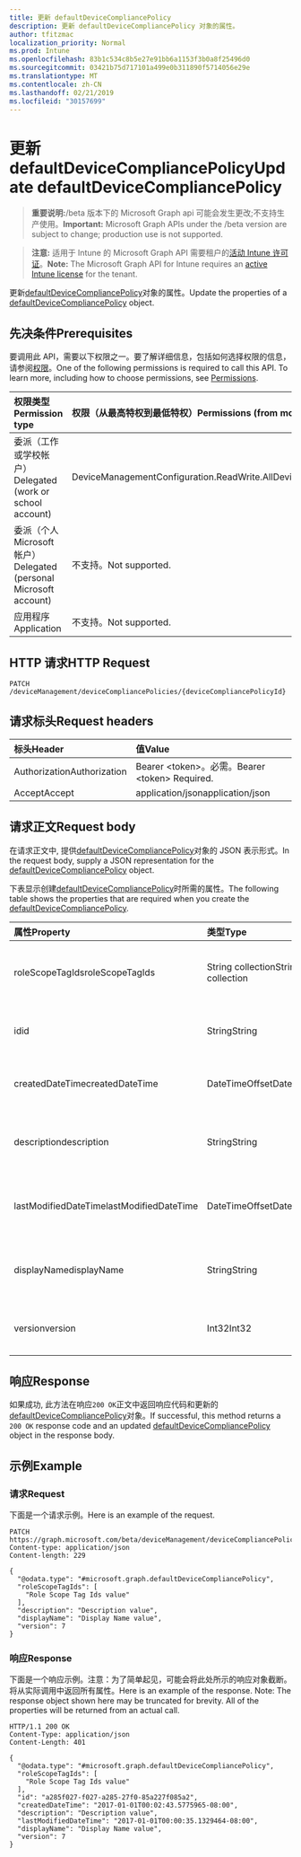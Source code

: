 ```yaml
---
title: 更新 defaultDeviceCompliancePolicy
description: 更新 defaultDeviceCompliancePolicy 对象的属性。
author: tfitzmac
localization_priority: Normal
ms.prod: Intune
ms.openlocfilehash: 83b1c534c8b5e27e91bb6a1153f3b0a8f25496d0
ms.sourcegitcommit: 03421b75d717101a499e0b311890f5714056e29e
ms.translationtype: MT
ms.contentlocale: zh-CN
ms.lasthandoff: 02/21/2019
ms.locfileid: "30157699"
---
```

# <a name="update-defaultdevicecompliancepolicy"></a><span data-ttu-id="9da3d-103">更新 defaultDeviceCompliancePolicy</span><span class="sxs-lookup"><span data-stu-id="9da3d-103">Update defaultDeviceCompliancePolicy</span></span>

> <span data-ttu-id="9da3d-104">**重要说明:**/beta 版本下的 Microsoft Graph api 可能会发生更改;不支持生产使用。</span><span class="sxs-lookup"><span data-stu-id="9da3d-104">**Important:** Microsoft Graph APIs under the /beta version are subject to change; production use is not supported.</span></span>

> <span data-ttu-id="9da3d-105">**注意:** 适用于 Intune 的 Microsoft Graph API 需要租户的[活动 Intune 许可证](https://go.microsoft.com/fwlink/?linkid=839381)。</span><span class="sxs-lookup"><span data-stu-id="9da3d-105">**Note:** The Microsoft Graph API for Intune requires an [active Intune license](https://go.microsoft.com/fwlink/?linkid=839381) for the tenant.</span></span>

<span data-ttu-id="9da3d-106">更新[defaultDeviceCompliancePolicy](../resources/intune-deviceconfig-defaultdevicecompliancepolicy.md)对象的属性。</span><span class="sxs-lookup"><span data-stu-id="9da3d-106">Update the properties of a [defaultDeviceCompliancePolicy](../resources/intune-deviceconfig-defaultdevicecompliancepolicy.md) object.</span></span>

## <a name="prerequisites"></a><span data-ttu-id="9da3d-107">先决条件</span><span class="sxs-lookup"><span data-stu-id="9da3d-107">Prerequisites</span></span>
<span data-ttu-id="9da3d-p101">要调用此 API，需要以下权限之一。要了解详细信息，包括如何选择权限的信息，请参阅[权限](/concepts/permissions-reference.md)。</span><span class="sxs-lookup"><span data-stu-id="9da3d-p101">One of the following permissions is required to call this API. To learn more, including how to choose permissions, see [Permissions](/concepts/permissions-reference.md).</span></span>

|<span data-ttu-id="9da3d-110">权限类型</span><span class="sxs-lookup"><span data-stu-id="9da3d-110">Permission type</span></span>|<span data-ttu-id="9da3d-111">权限（从最高特权到最低特权）</span><span class="sxs-lookup"><span data-stu-id="9da3d-111">Permissions (from most to least privileged)</span></span>|
|:---|:---|
|<span data-ttu-id="9da3d-112">委派（工作或学校帐户）</span><span class="sxs-lookup"><span data-stu-id="9da3d-112">Delegated (work or school account)</span></span>|<span data-ttu-id="9da3d-113">DeviceManagementConfiguration.ReadWrite.All</span><span class="sxs-lookup"><span data-stu-id="9da3d-113">DeviceManagementConfiguration.ReadWrite.All</span></span>|
|<span data-ttu-id="9da3d-114">委派（个人 Microsoft 帐户）</span><span class="sxs-lookup"><span data-stu-id="9da3d-114">Delegated (personal Microsoft account)</span></span>|<span data-ttu-id="9da3d-115">不支持。</span><span class="sxs-lookup"><span data-stu-id="9da3d-115">Not supported.</span></span>|
|<span data-ttu-id="9da3d-116">应用程序</span><span class="sxs-lookup"><span data-stu-id="9da3d-116">Application</span></span>|<span data-ttu-id="9da3d-117">不支持。</span><span class="sxs-lookup"><span data-stu-id="9da3d-117">Not supported.</span></span>|

## <a name="http-request"></a><span data-ttu-id="9da3d-118">HTTP 请求</span><span class="sxs-lookup"><span data-stu-id="9da3d-118">HTTP Request</span></span>
<!-- {
  "blockType": "ignored"
}
-->
``` http
PATCH /deviceManagement/deviceCompliancePolicies/{deviceCompliancePolicyId}
```

## <a name="request-headers"></a><span data-ttu-id="9da3d-119">请求标头</span><span class="sxs-lookup"><span data-stu-id="9da3d-119">Request headers</span></span>
|<span data-ttu-id="9da3d-120">标头</span><span class="sxs-lookup"><span data-stu-id="9da3d-120">Header</span></span>|<span data-ttu-id="9da3d-121">值</span><span class="sxs-lookup"><span data-stu-id="9da3d-121">Value</span></span>|
|:---|:---|
|<span data-ttu-id="9da3d-122">Authorization</span><span class="sxs-lookup"><span data-stu-id="9da3d-122">Authorization</span></span>|<span data-ttu-id="9da3d-123">Bearer &lt;token&gt;。必需。</span><span class="sxs-lookup"><span data-stu-id="9da3d-123">Bearer &lt;token&gt; Required.</span></span>|
|<span data-ttu-id="9da3d-124">Accept</span><span class="sxs-lookup"><span data-stu-id="9da3d-124">Accept</span></span>|<span data-ttu-id="9da3d-125">application/json</span><span class="sxs-lookup"><span data-stu-id="9da3d-125">application/json</span></span>|

## <a name="request-body"></a><span data-ttu-id="9da3d-126">请求正文</span><span class="sxs-lookup"><span data-stu-id="9da3d-126">Request body</span></span>
<span data-ttu-id="9da3d-127">在请求正文中, 提供[defaultDeviceCompliancePolicy](../resources/intune-deviceconfig-defaultdevicecompliancepolicy.md)对象的 JSON 表示形式。</span><span class="sxs-lookup"><span data-stu-id="9da3d-127">In the request body, supply a JSON representation for the [defaultDeviceCompliancePolicy](../resources/intune-deviceconfig-defaultdevicecompliancepolicy.md) object.</span></span>

<span data-ttu-id="9da3d-128">下表显示创建[defaultDeviceCompliancePolicy](../resources/intune-deviceconfig-defaultdevicecompliancepolicy.md)时所需的属性。</span><span class="sxs-lookup"><span data-stu-id="9da3d-128">The following table shows the properties that are required when you create the [defaultDeviceCompliancePolicy](../resources/intune-deviceconfig-defaultdevicecompliancepolicy.md).</span></span>

|<span data-ttu-id="9da3d-129">属性</span><span class="sxs-lookup"><span data-stu-id="9da3d-129">Property</span></span>|<span data-ttu-id="9da3d-130">类型</span><span class="sxs-lookup"><span data-stu-id="9da3d-130">Type</span></span>|<span data-ttu-id="9da3d-131">说明</span><span class="sxs-lookup"><span data-stu-id="9da3d-131">Description</span></span>|
|:---|:---|:---|
|<span data-ttu-id="9da3d-132">roleScopeTagIds</span><span class="sxs-lookup"><span data-stu-id="9da3d-132">roleScopeTagIds</span></span>|<span data-ttu-id="9da3d-133">String collection</span><span class="sxs-lookup"><span data-stu-id="9da3d-133">String collection</span></span>|<span data-ttu-id="9da3d-134">此实体实例的范围标记列表。</span><span class="sxs-lookup"><span data-stu-id="9da3d-134">List of Scope Tags for this Entity instance.</span></span> <span data-ttu-id="9da3d-135">继承自 [deviceCompliancePolicy](../resources/intune-deviceconfig-devicecompliancepolicy.md)</span><span class="sxs-lookup"><span data-stu-id="9da3d-135">Inherited from [deviceCompliancePolicy](../resources/intune-deviceconfig-devicecompliancepolicy.md)</span></span>|
|<span data-ttu-id="9da3d-136">id</span><span class="sxs-lookup"><span data-stu-id="9da3d-136">id</span></span>|<span data-ttu-id="9da3d-137">String</span><span class="sxs-lookup"><span data-stu-id="9da3d-137">String</span></span>|<span data-ttu-id="9da3d-138">实体的键。</span><span class="sxs-lookup"><span data-stu-id="9da3d-138">Key of the entity.</span></span> <span data-ttu-id="9da3d-139">继承自 [deviceCompliancePolicy](../resources/intune-deviceconfig-devicecompliancepolicy.md)</span><span class="sxs-lookup"><span data-stu-id="9da3d-139">Inherited from [deviceCompliancePolicy](../resources/intune-deviceconfig-devicecompliancepolicy.md)</span></span>|
|<span data-ttu-id="9da3d-140">createdDateTime</span><span class="sxs-lookup"><span data-stu-id="9da3d-140">createdDateTime</span></span>|<span data-ttu-id="9da3d-141">DateTimeOffset</span><span class="sxs-lookup"><span data-stu-id="9da3d-141">DateTimeOffset</span></span>|<span data-ttu-id="9da3d-142">创建对象的日期/时间。</span><span class="sxs-lookup"><span data-stu-id="9da3d-142">DateTime the object was created.</span></span> <span data-ttu-id="9da3d-143">继承自 [deviceCompliancePolicy](../resources/intune-deviceconfig-devicecompliancepolicy.md)</span><span class="sxs-lookup"><span data-stu-id="9da3d-143">Inherited from [deviceCompliancePolicy](../resources/intune-deviceconfig-devicecompliancepolicy.md)</span></span>|
|<span data-ttu-id="9da3d-144">description</span><span class="sxs-lookup"><span data-stu-id="9da3d-144">description</span></span>|<span data-ttu-id="9da3d-145">String</span><span class="sxs-lookup"><span data-stu-id="9da3d-145">String</span></span>|<span data-ttu-id="9da3d-146">管理员提供的设备配置的说明。</span><span class="sxs-lookup"><span data-stu-id="9da3d-146">Admin provided description of the Device Configuration.</span></span> <span data-ttu-id="9da3d-147">继承自 [deviceCompliancePolicy](../resources/intune-deviceconfig-devicecompliancepolicy.md)</span><span class="sxs-lookup"><span data-stu-id="9da3d-147">Inherited from [deviceCompliancePolicy](../resources/intune-deviceconfig-devicecompliancepolicy.md)</span></span>|
|<span data-ttu-id="9da3d-148">lastModifiedDateTime</span><span class="sxs-lookup"><span data-stu-id="9da3d-148">lastModifiedDateTime</span></span>|<span data-ttu-id="9da3d-149">DateTimeOffset</span><span class="sxs-lookup"><span data-stu-id="9da3d-149">DateTimeOffset</span></span>|<span data-ttu-id="9da3d-150">上次修改对象的日期/时间。</span><span class="sxs-lookup"><span data-stu-id="9da3d-150">DateTime the object was last modified.</span></span> <span data-ttu-id="9da3d-151">继承自 [deviceCompliancePolicy](../resources/intune-deviceconfig-devicecompliancepolicy.md)</span><span class="sxs-lookup"><span data-stu-id="9da3d-151">Inherited from [deviceCompliancePolicy](../resources/intune-deviceconfig-devicecompliancepolicy.md)</span></span>|
|<span data-ttu-id="9da3d-152">displayName</span><span class="sxs-lookup"><span data-stu-id="9da3d-152">displayName</span></span>|<span data-ttu-id="9da3d-153">String</span><span class="sxs-lookup"><span data-stu-id="9da3d-153">String</span></span>|<span data-ttu-id="9da3d-154">管理员提供的设备配置的名称。</span><span class="sxs-lookup"><span data-stu-id="9da3d-154">Admin provided name of the device configuration.</span></span> <span data-ttu-id="9da3d-155">继承自 [deviceCompliancePolicy](../resources/intune-deviceconfig-devicecompliancepolicy.md)</span><span class="sxs-lookup"><span data-stu-id="9da3d-155">Inherited from [deviceCompliancePolicy](../resources/intune-deviceconfig-devicecompliancepolicy.md)</span></span>|
|<span data-ttu-id="9da3d-156">version</span><span class="sxs-lookup"><span data-stu-id="9da3d-156">version</span></span>|<span data-ttu-id="9da3d-157">Int32</span><span class="sxs-lookup"><span data-stu-id="9da3d-157">Int32</span></span>|<span data-ttu-id="9da3d-158">设备配置的版本。</span><span class="sxs-lookup"><span data-stu-id="9da3d-158">Version of the device configuration.</span></span> <span data-ttu-id="9da3d-159">继承自 [deviceCompliancePolicy](../resources/intune-deviceconfig-devicecompliancepolicy.md)</span><span class="sxs-lookup"><span data-stu-id="9da3d-159">Inherited from [deviceCompliancePolicy](../resources/intune-deviceconfig-devicecompliancepolicy.md)</span></span>|



## <a name="response"></a><span data-ttu-id="9da3d-160">响应</span><span class="sxs-lookup"><span data-stu-id="9da3d-160">Response</span></span>
<span data-ttu-id="9da3d-161">如果成功, 此方法在响应`200 OK`正文中返回响应代码和更新的[defaultDeviceCompliancePolicy](../resources/intune-deviceconfig-defaultdevicecompliancepolicy.md)对象。</span><span class="sxs-lookup"><span data-stu-id="9da3d-161">If successful, this method returns a `200 OK` response code and an updated [defaultDeviceCompliancePolicy](../resources/intune-deviceconfig-defaultdevicecompliancepolicy.md) object in the response body.</span></span>

## <a name="example"></a><span data-ttu-id="9da3d-162">示例</span><span class="sxs-lookup"><span data-stu-id="9da3d-162">Example</span></span>

### <a name="request"></a><span data-ttu-id="9da3d-163">请求</span><span class="sxs-lookup"><span data-stu-id="9da3d-163">Request</span></span>
<span data-ttu-id="9da3d-164">下面是一个请求示例。</span><span class="sxs-lookup"><span data-stu-id="9da3d-164">Here is an example of the request.</span></span>
``` http
PATCH https://graph.microsoft.com/beta/deviceManagement/deviceCompliancePolicies/{deviceCompliancePolicyId}
Content-type: application/json
Content-length: 229

{
  "@odata.type": "#microsoft.graph.defaultDeviceCompliancePolicy",
  "roleScopeTagIds": [
    "Role Scope Tag Ids value"
  ],
  "description": "Description value",
  "displayName": "Display Name value",
  "version": 7
}
```

### <a name="response"></a><span data-ttu-id="9da3d-165">响应</span><span class="sxs-lookup"><span data-stu-id="9da3d-165">Response</span></span>
<span data-ttu-id="9da3d-p109">下面是一个响应示例。注意：为了简单起见，可能会将此处所示的响应对象截断。将从实际调用中返回所有属性。</span><span class="sxs-lookup"><span data-stu-id="9da3d-p109">Here is an example of the response. Note: The response object shown here may be truncated for brevity. All of the properties will be returned from an actual call.</span></span>
``` http
HTTP/1.1 200 OK
Content-Type: application/json
Content-Length: 401

{
  "@odata.type": "#microsoft.graph.defaultDeviceCompliancePolicy",
  "roleScopeTagIds": [
    "Role Scope Tag Ids value"
  ],
  "id": "a285f027-f027-a285-27f0-85a227f085a2",
  "createdDateTime": "2017-01-01T00:02:43.5775965-08:00",
  "description": "Description value",
  "lastModifiedDateTime": "2017-01-01T00:00:35.1329464-08:00",
  "displayName": "Display Name value",
  "version": 7
}
```




